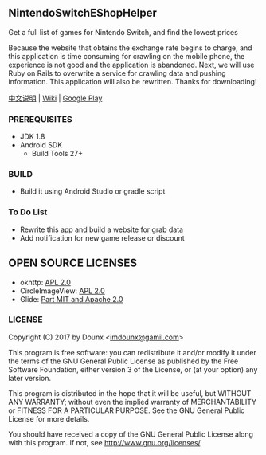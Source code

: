 ## NintendoSwitchEShopHelper

Get a full list of games for Nintendo Switch, and find the lowest prices

Because the website that obtains the exchange rate begins to charge, and this application is time consuming for crawling on the mobile phone, the experience is not good and the application is abandoned. Next, we will use Ruby on Rails to overwrite a service for crawling data and pushing information. This application will also be rewritten. Thanks for downloading!

[中文说明](https://github.com/Dounx/NintendoEShopHelper/blob/master/docs/README-zh.md) | [Wiki](https://github.com/Dounx/NintendoSwitchEShopHelper/wiki/API-Introduction) | [Google Play](https://play.google.com/store/apps/details?id=me.dounx.nintendoeshophelper)

### PREREQUISITES

* JDK 1.8
* Android SDK
  - Build Tools 27+

### BUILD

* Build it using Android Studio or gradle script

### To Do List

* Rewrite this app and build a website for grab data
* Add notification for new game release or discount

## OPEN SOURCE LICENSES

<ul>
    <li>okhttp: <a href="https://github.com/square/okhttp/blob/master/LICENSE.txt">APL 2.0</a></li>
    <li>CircleImageView: <a href="https://github.com/hdodenhof/CircleImageView/blob/master/LICENSE.txt">APL 2.0</a></li>
    <li>Glide: <a href="https://github.com/bumptech/glide/blob/master/LICENSE">Part MIT and Apache 2.0</a></li>
</ul>

### LICENSE

Copyright (C) 2017 by Dounx <<imdounx@gamil.com>>  

This program is free software: you can redistribute it and/or modify
it under the terms of the GNU General Public License as published by
the Free Software Foundation, either version 3 of the License, or
(at your option) any later version.

This program is distributed in the hope that it will be useful,
but WITHOUT ANY WARRANTY; without even the implied warranty of
MERCHANTABILITY or FITNESS FOR A PARTICULAR PURPOSE.  See the
GNU General Public License for more details.

You should have received a copy of the GNU General Public License
along with this program. If not, see <http://www.gnu.org/licenses/>.
